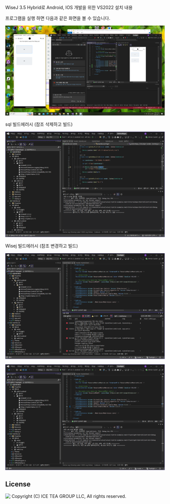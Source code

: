WiseJ 3.5 Hybrid로 Android, IOS 개발을 위한 VS2022 설치 내용
<p>프로그램을 실행 하면 다음과 같은 화면을 볼 수 있습니다.

![poster](./img2.png)


sql 빌드에러시 (참조 삭제하고 빌드)

![poster](./img1.png)


Wisej 빌드에러시 (참조 변경하고 빌드)
<PackageReference Include="Wisej-3-Hybrid-Native" Version="3.5.*-*" />
<PackageReference Include="Wisej-3-Hybrid-Native" Version="3.5.17" />

![poster](./img3.png)

![poster](./img4.png)



License
-------
<img src="http://iceteagroup.com/wp-content/uploads/2017/01/Square-64x64-trasp.png" height="20" align="top"> Copyright (C) ICE TEA GROUP LLC, All rights reserved.

